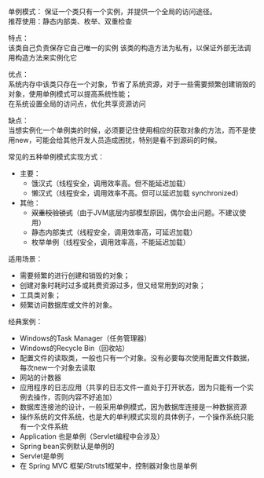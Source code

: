 单例模式：
    保证一个类只有一个实例，并提供一个全局的访问途径。  
    推荐使用：静态内部类、枚举、双重检查

特点：  
    该类自己负责保存它自己唯一的实例
    该类的构造方法为私有，以保证外部无法调用构造方法来实例化它

优点：  
    系统内存中该类只存在一个对象，节省了系统资源，对于一些需要频繁创建销毁的对象，使用单例模式可以提高系统性能；  
    在系统设置全局的访问点，优化共享资源访问  

缺点：  
    当想实例化一个单例类的时候，必须要记住使用相应的获取对象的方法，而不是使用new，可能会给其他开发人员造成困扰，特别是看不到源码的时候。

常见的五种单例模式实现方式：
 - 主要：
    - 饿汉式（线程安全，调用效率高。但不能延迟加载）
    - 懒汉式（线程安全，调用效率不高。但可以延迟加载 synchronized）
 - 其他：
    - ~~双重校验锁式~~（由于JVM底层内部模型原因，偶尔会出问题。不建议使用）
    - 静态内部类式（线程安全，调用效率高，可延迟加载）
    - 枚举单例（线程安全，调用效率高，不能延迟加载）

适用场景：
 - 需要频繁的进行创建和销毁的对象；
 - 创建对象时耗时过多或耗费资源过多，但又经常用到的对象；
 - 工具类对象；
 - 频繁访问数据库或文件的对象。

经典案例：  
 - Windows的Task Manager（任务管理器）
 - Windows的Recycle Bin（回收站）
 - 配置文件的读取类，一般也只有一个对象。没有必要每次使用配置文件数据，每次new一个对象去读取
 - 网站的计数器
 - 应用程序的日志应用（共享的日志文件一直处于打开状态，因为只能有一个实例去操作，否则内容不好追加）
 - 数据库连接池的设计，一般采用单例模式，因为数据库连接是一种数据资源
 - 操作系统的文件系统，也是大的单利模式实现的具体例子，一个操作系统只能有一个文件系统
 - Application 也是单例（Servlet编程中会涉及）
 - Spring bean实例默认是单例的  
 - Servlet是单例
 - 在 Spring MVC 框架/Struts1框架中，控制器对象也是单例